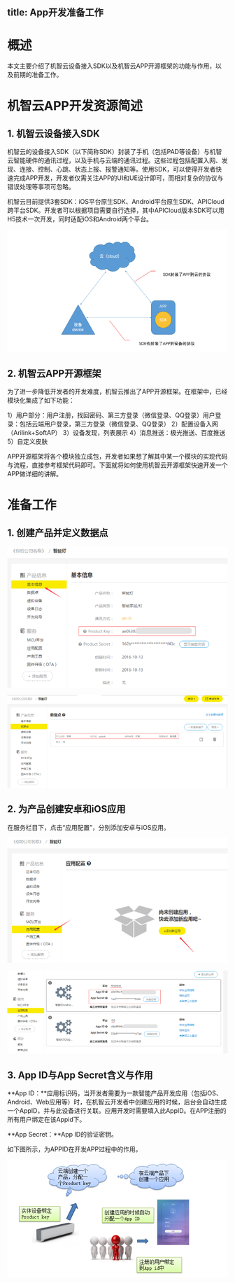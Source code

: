 title: App开发准备工作
---

# 概述
本文主要介绍了机智云设备接入SDK以及机智云APP开源框架的功能与作用，以及前期的准备工作。
# 机智云APP开发资源简述
## 1. 机智云设备接入SDK
机智云的设备接入SDK（以下简称SDK）封装了手机（包括PAD等设备）与机智云智能硬件的通讯过程，以及手机与云端的通讯过程。这些过程包括配置入网、发现、连接、控制、心跳、状态上报、报警通知等。使用SDK，可以使得开发者快速完成APP开发，开发者仅需关注APP的UI和UE设计即可，而相对复杂的协议与错误处理等事项可忽略。

机智云目前提供3套SDK：iOS平台原生SDK、Android平台原生SDK、APICloud跨平台SDK。开发者可以根据项目需要自行选择，其中APICloud版本SDK可以用H5技术一次开发，同时适配iOS和Android两个平台。

 ![@机智云SDK功能](/assets/zh-cn/quickstart/机智云SDK功能.png)

 
## 2.	机智云APP开源框架
为了进一步降低开发者的开发难度，机智云推出了APP开源框架。在框架中，已经模块化集成了如下功能：

1）用户部分：用户注册，找回密码、第三方登录（微信登录、QQ登录）用户登录：包括云端用户登录，第三方登录（微信登录、QQ登录）
2）配置设备入网（Arilink+SoftAP）
3）设备发现，列表展示
4）消息推送：极光推送、百度推送
5）自定义皮肤

APP开源框架将各个模块独立成包，开发者如果想了解其中某一个模块的实现代码与流程，直接参考框架代码即可。下面就将如何使用机智云开源框架快速开发一个APP做详细的讲解。

# 准备工作
## 1.	创建产品并定义数据点
 ![@创建产品](/assets/zh-cn/quickstart/创建产品.png)

 
![@创建数据点](/assets/zh-cn/quickstart/创建数据点.png)


## 2.	为产品创建安卓和iOS应用
在服务栏目下，点击“应用配置”，分别添加安卓与iOS应用。
 
![@添加应用](/assets/zh-cn/quickstart/添加应用.png)

 
![@添加Android和iOS应用](/assets/zh-cn/quickstart/添加Android和iOS应用.png)

## 3.	App ID与App Secret含义与作用
**App ID：**应用标识码，当开发者需要为一款智能产品开发应用（包括iOS、Android、Web应用等）时，在机智云开发者中创建应用的时候，后台会自动生成一个AppID，并与此设备进行关联。应用开发时需要填入此AppID。在APP注册的所有用户绑定在该Appid下。

**App Secret：**App ID的验证密钥。

如下图所示，为APPID在开发APP过程中的作用。
 
![@AppID的作用](/assets/zh-cn/quickstart/AppID的作用.png)

